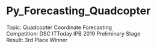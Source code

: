 # Py_Forecasting_Quadcopter

Topic: Quadcopter Coordinate Forecasting <br>
Competition: DSC ITToday IPB 2019 Preliminary Stage <br>
Result: 3rd Place Winner
